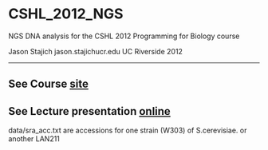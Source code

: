 CSHL_2012_NGS
=============

NGS DNA analysis for the CSHL 2012 Programming for Biology course

Jason Stajich
jason.stajich<AT>ucr.edu
UC Riverside
2012

---
See Course [site](http://hyphaltip.github.com/CSHL_2012_NGS/)
---
See Lecture presentation [online](http://hyphaltip.github.com/CSHL_2012_NGS/lecture/NGS_DNA.slides.html#slide1)
---
data/sra_acc.txt are accessions for one strain (W303) of S.cerevisiae. or another LAN211
